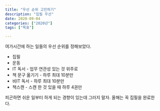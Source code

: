 ```yaml
---
title: "우선 순위 고민하기"
description: "집필 우선"
date: 2020-09-04
categories: ["2020년"]
tags: ["목표"]

---
```


여가시간에 하는 일들의 우선 순위를 정해보았다.

* 집필
* 운동
* IT 독서 - 업무 연관성 있는 것 위주로
* 책 문구 옮기기 - 하루 최대 10분만
* 비IT 독서 - 하루 최대 10분만
* 책스캔 - 스캔 한 것 있을 때 하루 4권만

피곤하면 쉬운 일부터 하게 되는 경향이 있는데 그러지 말자.
올해는 꼭 집필을 완료한다.
